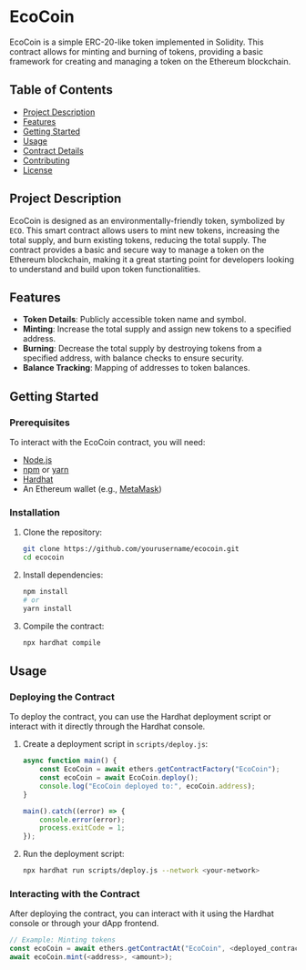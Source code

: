 # EcoCoin

EcoCoin is a simple ERC-20-like token implemented in Solidity. This contract allows for minting and burning of tokens, providing a basic framework for creating and managing a token on the Ethereum blockchain.

## Table of Contents

- [Project Description](#project-description)
- [Features](#features)
- [Getting Started](#getting-started)
- [Usage](#usage)
- [Contract Details](#contract-details)
- [Contributing](#contributing)
- [License](#license)

## Project Description

EcoCoin is designed as an environmentally-friendly token, symbolized by `ECO`. This smart contract allows users to mint new tokens, increasing the total supply, and burn existing tokens, reducing the total supply. The contract provides a basic and secure way to manage a token on the Ethereum blockchain, making it a great starting point for developers looking to understand and build upon token functionalities.

## Features

- **Token Details**: Publicly accessible token name and symbol.
- **Minting**: Increase the total supply and assign new tokens to a specified address.
- **Burning**: Decrease the total supply by destroying tokens from a specified address, with balance checks to ensure security.
- **Balance Tracking**: Mapping of addresses to token balances.

## Getting Started

### Prerequisites

To interact with the EcoCoin contract, you will need:

- [Node.js](https://nodejs.org/)
- [npm](https://www.npmjs.com/) or [yarn](https://yarnpkg.com/)
- [Hardhat](https://hardhat.org/)
- An Ethereum wallet (e.g., [MetaMask](https://metamask.io/))

### Installation

1. Clone the repository:
    ```bash
    git clone https://github.com/yourusername/ecocoin.git
    cd ecocoin
    ```

2. Install dependencies:
    ```bash
    npm install
    # or
    yarn install
    ```

3. Compile the contract:
    ```bash
    npx hardhat compile
    ```

## Usage

### Deploying the Contract

To deploy the contract, you can use the Hardhat deployment script or interact with it directly through the Hardhat console.

1. Create a deployment script in `scripts/deploy.js`:
    ```javascript
    async function main() {
        const EcoCoin = await ethers.getContractFactory("EcoCoin");
        const ecoCoin = await EcoCoin.deploy();
        console.log("EcoCoin deployed to:", ecoCoin.address);
    }

    main().catch((error) => {
        console.error(error);
        process.exitCode = 1;
    });
    ```

2. Run the deployment script:
    ```bash
    npx hardhat run scripts/deploy.js --network <your-network>
    ```

### Interacting with the Contract

After deploying the contract, you can interact with it using the Hardhat console or through your dApp frontend.

```javascript
// Example: Minting tokens
const ecoCoin = await ethers.getContractAt("EcoCoin", <deployed_contract_address>);
await ecoCoin.mint(<address>, <amount>);
